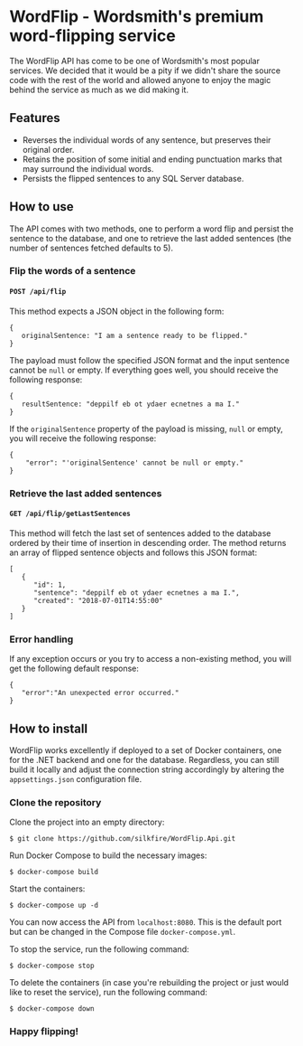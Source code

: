 # WordFlip - Wordsmith's premium word-flipping service
The WordFlip API has come to be one of Wordsmith's most popular services. We decided that it would be a pity if we didn't share the source code with the rest of the world and allowed anyone to enjoy the magic behind the service as much as we did making it.

## Features

* Reverses the individual words of any sentence, but preserves their original order.
* Retains the position of some initial and ending punctuation marks that may surround the individual words.
* Persists the flipped sentences to any SQL Server database.

## How to use

The API comes with two methods, one to perform a word flip and persist the sentence to the database, and one to retrieve the last added sentences (the number of sentences fetched defaults to 5).

### Flip the words of a sentence

#### `POST /api/flip`

This method expects a JSON object in the following form:

```
{
   originalSentence: "I am a sentence ready to be flipped."
}
```

The payload must follow the specified JSON format and the input sentence cannot be `null` or empty. If everything goes well, you should receive the following response:

```
{
   resultSentence: "deppilf eb ot ydaer ecnetnes a ma I."
}
```

If the `originalSentence` property of the payload is missing, `null` or empty, you will receive the following response:

```
{
    "error": "'originalSentence' cannot be null or empty."
}
```


### Retrieve the last added sentences

#### `GET /api/flip/getLastSentences`

This method will fetch the last set of sentences added to the database ordered by their time of insertion in descending order.
The method returns an array of flipped sentence objects and follows this JSON format:

```
[
   {  
      "id": 1,
      "sentence": "deppilf eb ot ydaer ecnetnes a ma I.",
      "created": "2018-07-01T14:55:00"
   }
]
```

### Error handling

If any exception occurs or you try to access a non-existing method, you will get the following default response:

```
{
   "error":"An unexpected error occurred."
}
```


## How to install

WordFlip works excellently if deployed to a set of Docker containers, one for the .NET backend and one for the database.
Regardless, you can still build it locally and adjust the connection string accordingly by altering the `appsettings.json` configuration file.

### Clone the repository

Clone the project into an empty directory:

```
$ git clone https://github.com/silkfire/WordFlip.Api.git
```

Run Docker Compose to build the necessary images:

```
$ docker-compose build
```

Start the containers:

```
$ docker-compose up -d
```

You can now access the API from `localhost:8080`. This is the default port but can be changed in the Compose file `docker-compose.yml`.


To stop the service, run the following command:

```
$ docker-compose stop
```

To delete the containers (in case you're rebuilding the project or just would like to reset the service), run the following command:

```
$ docker-compose down
```


### Happy flipping!

